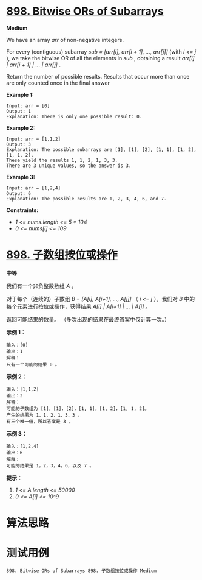 # [898. Bitwise ORs of Subarrays][enTitle]

**Medium**

We have an array  *arr*  of non-negative integers.

For every (contiguous) subarray  *sub = [arr[i], arr[i + 1], ..., arr[j]]*  (with  *i <= j* ), we take the bitwise OR of all the elements in  *sub* , obtaining a result  *arr[i] | arr[i + 1] | ... | arr[j]* .

Return the number of possible results. Results that occur more than once are only counted once in the final answer



**Example 1:** 

```
Input: arr = [0]
Output: 1
Explanation: There is only one possible result: 0.

```

**Example 2:** 

```
Input: arr = [1,1,2]
Output: 3
Explanation: The possible subarrays are [1], [1], [2], [1, 1], [1, 2], [1, 1, 2].
These yield the results 1, 1, 2, 1, 3, 3.
There are 3 unique values, so the answer is 3.

```

**Example 3:** 

```
Input: arr = [1,2,4]
Output: 6
Explanation: The possible results are 1, 2, 3, 4, 6, and 7.

```



**Constraints:** 

-  *1 <= nums.length <= 5 * 104*  
-  *0 <= nums[i] <= 109* 


# [898. 子数组按位或操作][cnTitle]

**中等**

我们有一个非负整数数组  *A* 。

对于每个（连续的）子数组  *B = [A[i], A[i+1], ..., A[j]]*  （  *i <= j* ），我们对  *B*  中的每个元素进行按位或操作，获得结果  *A[i] | A[i+1] | ... | A[j]* 。

返回可能结果的数量。 （多次出现的结果在最终答案中仅计算一次。）



**示例 1：** 

```
输入：[0]
输出：1
解释：
只有一个可能的结果 0 。

```

**示例 2：** 

```
输入：[1,1,2]
输出：3
解释：
可能的子数组为 [1]，[1]，[2]，[1, 1]，[1, 2]，[1, 1, 2]。
产生的结果为 1，1，2，1，3，3 。
有三个唯一值，所以答案是 3 。

```

**示例 3：** 

```
输入：[1,2,4]
输出：6
解释：
可能的结果是 1，2，3，4，6，以及 7 。

```



**提示：** 

1.  *1 <= A.length <= 50000*  
2.  *0 <= A[i] <= 10^9* 




# 算法思路

# 测试用例
```
898. Bitwise ORs of Subarrays 898. 子数组按位或操作 Medium
```

[enTitle]: https://leetcode.com/problems/bitwise-ors-of-subarrays/
[cnTitle]: https://leetcode-cn.com/problems/bitwise-ors-of-subarrays/
